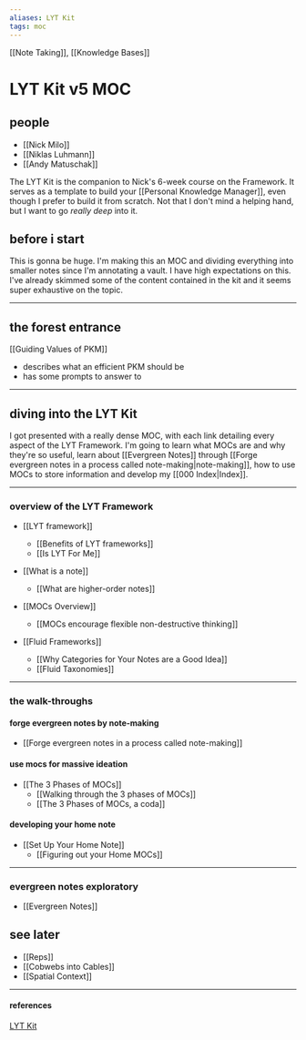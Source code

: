 ```yaml
---
aliases: LYT Kit
tags: moc
---
```


[[Note Taking]], [[Knowledge Bases]]
# LYT Kit v5 MOC

## people

- [[Nick Milo]]
- [[Niklas Luhmann]]
- [[Andy Matuschak]]

The LYT Kit is the companion to Nick's 6-week course on the Framework.
It serves as a template to build your [[Personal Knowledge Manager]], even though I prefer to build it from scratch. Not that I don't mind a helping hand, but I want to go *really deep* into it.

## before i start
This is gonna be huge. I'm making this an MOC and dividing everything into smaller notes since I'm annotating a vault. I have high expectations on this. I've already skimmed some of the content contained in the kit and it seems super exhaustive on the topic.

---

## the forest entrance
[[Guiding Values of PKM]]
- describes what an efficient PKM should be
- has some prompts to answer to

---

## diving into the LYT Kit

I got presented with a really dense MOC, with each link detailing every aspect of the LYT Framework.
I'm going to learn what MOCs are and why they're so useful, learn about [[Evergreen Notes]] through [[Forge evergreen notes in a process called note-making|note-making]], how to use MOCs to store information and develop my [[000 Index|Index]].

---

### overview of the LYT Framework

- [[LYT framework]]
	- [[Benefits of LYT frameworks]]
	- [[Is LYT For Me]]

- [[What is a note]]
	- [[What are higher-order notes]]

- [[MOCs Overview]]
	- [[MOCs encourage flexible non-destructive thinking]]


- [[Fluid Frameworks]]
	- [[Why Categories for Your Notes are a Good Idea]]
	- [[Fluid Taxonomies]]

---

### the walk-throughs

#### forge evergreen notes by note-making

- [[Forge evergreen notes in a process called note-making]]

#### use mocs for massive ideation

- [[The 3 Phases of MOCs]]
	- [[Walking through the 3 phases of MOCs]]
	- [[The 3 Phases of MOCs, a coda]]

#### developing your home note

- [[Set Up Your Home Note]]
	- [[Figuring out your Home MOCs]]

---

### evergreen notes exploratory

- [[Evergreen Notes]]

## see later

- [[Reps]]
- [[Cobwebs into Cables]]
- [[Spatial Context]]

---

#### references

[LYT Kit](https://forum.obsidian.md/t/lyt-kit-now-downloadable/390)